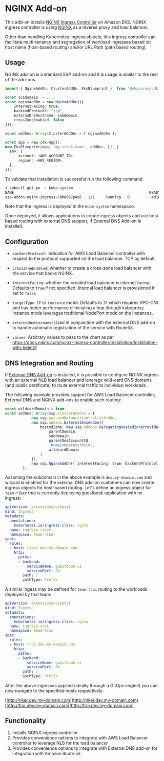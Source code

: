 # NGINX Add-on

This add-on installs [NGINX Ingress Controller](https://kubernetes.github.io/ingress-nginx/deploy/) on Amazon EKS. NGINX ingress controller is using [NGINX](https://www.nginx.org/) as a reverse proxy and load balancer. 

Other than handling Kubernetes ingress objects, this ingress controller can facilitate multi-tenancy and segregation of workload ingresses based on host name (host-based routing) and/or URL Path (path based routing). 

## Usage

NGINX add-on is a standard SSP add-on and it is usage is similar to the rest of the add-ons.

```typescript
import { NginxAddOn, ClusterAddOn, EksBlueprint }  from '@shapirov/cdk-eks-blueprint';

const subdomain  = ...;
const nginxAddOn = new NginxAddOn(({ 
    internetFacing: true, 
    backendProtocol: "tcp", 
    externaDnsHostname: subdomain, 
    crossZoneEnabled: false 
}));

const addOns: Array<ClusterAddOn> = [ nginxAddOn ];

const app = new cdk.App();
new EksBlueprint(app, 'my-stack-name', addOns, [], {
  env: {    
      account: <AWS_ACCOUNT_ID>,
      region: <AWS_REGION>,
  },
});
```

To validate that installation is successful run the following command:

```bash
$ kubectl get po -n kube-system
NAME                                                              READY   STATUS    RESTARTS   AGE
ssp-addon-nginx-ingress-78b8567p4q6   1/1     Running   0          4d10h
```

Note that the ingress is deployed in the `kube-system` namespace.

Once deployed, it allows applications to create ingress objects and use host based routing with external DNS support, if External DNS Add-on is installed.

## Configuration

 - `backendProtocol`: indication for AWS Load Balancer controller with respect to the protocol supported on the load balancer. TCP by default.

 - `crossZoneEnabled`: whether to create a cross-zone load balancer with the service that backs NGINX.

 - `internetFacing`: whether the created load balancer is internet facing. Defaults to `true` if not specified. Internal load balancer is provisioned if set to `false`

 -  `targetType`: `IP` or `instance` mode. Defaults to `IP` which requires VPC-CNI and has better performance eliminating a hop through kubeproxy. Instance mode leverages traditional NodePort mode on the instances. 
 
 - `externaDnsHostname`: Used in conjunction with the external DNS add-on to handle automatic registration of the service with Route53. 

 - `values`: Arbitrary values to pass to the chart as per https://docs.nginx.com/nginx-ingress-controller/installation/installation-with-helm/#

## DNS Integration and Routing

If [External DNS Add-on](../addons/external-dns.md) is installed, it is possible to configure NGINX ingress with an external NLB load balancer and leverage wild-card DNS domains (and public certificate) to route external traffic to individual workloads. 

The following example provides support for AWS Load Balancer controller, External DNS and NGINX add-ons to enable such routing:

```typescript
const wildcardDomain = true;
const addOns: Array<ssp.ClusterAddOn> = [
            new ssp.AwsLoadBalancerControllerAddOn,
            new ssp.addons.ExternalDnsAddon({
                hostedZone: new ssp.addons.DelegatingHostedZoneProvider(
                    parentDomain,
                    subdomain, 
                    parentDnsAccountId,
                    'DomainOperatorRole', 
                    wildcardDomain
                )
            }),
            new ssp.NginxAddOn({ internetFacing: true, backendProtocol: "tcp", externaDnsHostname: subdomain, crossZoneEnabled: false })
        ];
```

Assuming the subdomain in the above example is `dev.my-domain.com` and wilcard is enabled for the external DNS add-on customers can now create ingress objects for host-based routing. Let's define an ingress object for `team-riker` that is currently deploying guestbook application with no ingress:

```yaml
apiVersion: extensions/v1beta1
kind: Ingress
metadata:
  annotations:
    kubernetes.io/ingress.class: nginx
  name: ingress-riker
  namespace: team-riker
spec:
  rules:
  - host: riker.dev.my-domain.com
    http:
      paths:
      - backend:
          serviceName: guestbook-ui
          servicePort: 80
        path: /
        pathType: Prefix
```

A similar ingess may be defined for `team-troi` routing to the workloads deployed by that team:

```yaml
apiVersion: extensions/v1beta1
kind: Ingress
metadata:
  annotations:
    kubernetes.io/ingress.class: nginx
  name: ingress-troi
  namespace: team-troi
spec:
  rules:
  - host: troi.dev.my-domain.com
    http:
      paths:
      - backend:
          serviceName: guestbook-ui
          servicePort: 80
        path: /
        pathType: Prefix
```

After the above ingresses applied (ideally through a GitOps engine) you can now navigate to the specified hosts respectively:

[http://riker.dev.my-domain.com](http://riker.dev.my-domain.com)
[http://troi.dev.my-domain.com](http://troi.dev.my-domain.com)

## Functionality

1. Installs NGINX ingress controller
2. Provides convenience options to integrate with AWS Load Balancer controller to leverage NLB for the load balancer
3. Provides convenience options to integrate with External DNS add-on for integration with Amazon Route 53. 